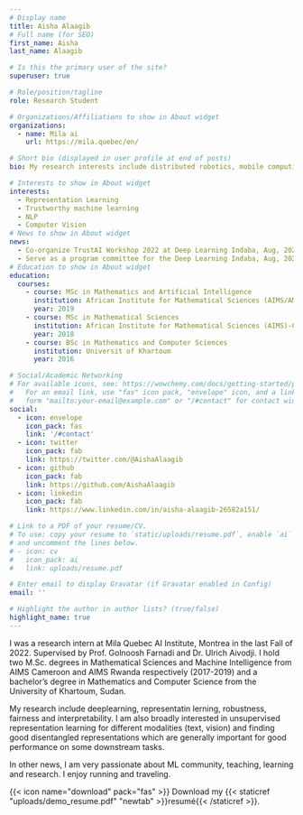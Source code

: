 ```yaml
---
# Display name
title: Aisha Alaagib
# Full name (for SEO)
first_name: Aisha
last_name: Alaagib

# Is this the primary user of the site?
superuser: true

# Role/position/tagline
role: Research Student

# Organizations/Affiliations to show in About widget
organizations:
  - name: Mila ai
    url: https://mila.quebec/en/

# Short bio (displayed in user profile at end of posts)
bio: My research interests include distributed robotics, mobile computing and programmable matter.

# Interests to show in About widget
interests:
  - Representation Learning
  - Trustworthy machine learning
  - NLP
  - Computer Vision
# News to show in About widget
news:
  - Co-organize TrustAI Workshop 2022 at Deep Learning Indaba, Aug, 2022
  - Serve as a program committee for the Deep Learning Indaba, Aug, 2022
# Education to show in About widget
education:
  courses:
    - course: MSc in Mathematics and Artificial Intelligence
      institution: African Institute for Mathematical Sciences (AIMS/AMMI)-Rwanda
      year: 2019
    - course: MSc in Mathematical Sciences
      institution: African Institute for Mathematical Sciences (AIMS)-Cameroon
      year: 2018
    - course: BSc in Mathematics and Computer Sciences
      institution: Universit of Khartoum
      year: 2016

# Social/Academic Networking
# For available icons, see: https://wowchemy.com/docs/getting-started/page-builder/#icons
#   For an email link, use "fas" icon pack, "envelope" icon, and a link in the
#   form "mailto:your-email@example.com" or "/#contact" for contact widget.
social:
  - icon: envelope
    icon_pack: fas
    link: '/#contact'
  - icon: twitter
    icon_pack: fab
    link: https://twitter.com/@AishaAlaagib
  - icon: github
    icon_pack: fab
    link: https://github.com/AishaAlaagib
  - icon: linkedin
    icon_pack: fab
    link: https://www.linkedin.com/in/aisha-alaagib-26582a151/

# Link to a PDF of your resume/CV.
# To use: copy your resume to `static/uploads/resume.pdf`, enable `ai` icons in `params.toml`,
# and uncomment the lines below.
# - icon: cv
#   icon_pack: ai
#   link: uploads/resume.pdf

# Enter email to display Gravatar (if Gravatar enabled in Config)
email: ''

# Highlight the author in author lists? (true/false)
highlight_name: true
---
```


I was a research intern at Mila Quebec AI Institute, Montrea in the last Fall of 2022. Supervised by Prof. Golnoosh Farnadi and Dr. Ulrich Aivodji. I hold two M.Sc. degrees in Mathematical Sciences and Machine Intelligence from AIMS Cameroon and AIMS Rwanda respectively (2017-2019) and a bachelor’s degree in Mathematics and Computer Science from the University of Khartoum, Sudan.

My research include deeplearning, representatin lerning, robustness, fairness and interpretability. I am also broadly interested in unsupervised representation learning for different modalities (text, vision) and finding good disentangled representations which are generally important for good performance on some downstream tasks.

In other news, I am very passionate about ML community, teaching, learning and research. I enjoy running and traveling. 


{{< icon name="download" pack="fas" >}} Download my {{< staticref "uploads/demo_resume.pdf" "newtab" >}}resumé{{< /staticref >}}.
